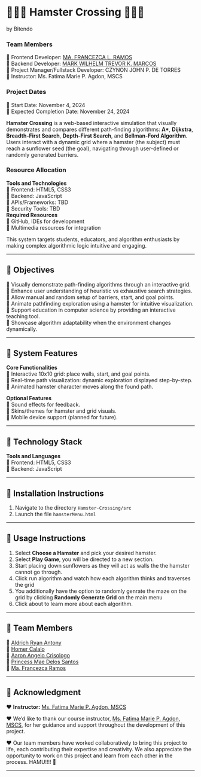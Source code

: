 # 🐹🎡🌻 Hamster Crossing 🌻🎡🐹
by Bitendo

### Team Members
🌻 Frontend Developer: [MA. FRANCEZCA L. RAMOS](https://github.com/ramosfranz) <br>
🌻 Backend Developer: [MARK WILHELM TREVOR K. MARCOS](https://github.com/trey020304) <br>
🌻 Project Manager/Fullstack Developer: CZYNON JOHN P. DE TORRES <br>
🌻 Instructor: Ms. Fatima Marie P. Agdon, MSCS <br>

### Project Dates
🎡 Start Date: November 4, 2024 <br>
🎡 Expected Completion Date: November 24, 2024 <br>

**Hamster Crossing** is a web-based interactive simulation that visually demonstrates and compares different path-finding algorithms: **A\***, **Dijkstra**, **Breadth-First Search**, **Depth-First Search**, and **Bellman-Ford Algorithm**.  
Users interact with a dynamic grid where a hamster (the subject) must reach a sunflower seed (the goal), navigating through user-defined or randomly generated barriers.

### Resource Allocation
**Tools and Technologies** <br>
	🌻 Frontend: HTML5, CSS3 <br>
	🌻 Backend: JavaScript <br>
	🌻 APIs/Frameworks: TBD <br>
	🌻 Security Tools: TBD <br>
 **Required Resources** <br>
	🌻 GitHub, IDEs for development <br>
	🌻 Multimedia resources for integration <br>

This system targets students, educators, and algorithm enthusiasts by making complex algorithmic logic intuitive and engaging.

---

## 🌻 Objectives

🎯 Visually demonstrate path-finding algorithms through an interactive grid. <br>
🎯 Enhance user understanding of heuristic vs exhaustive search strategies. <br>
🎯 Allow manual and random setup of barriers, start, and goal points. <br>
🎯 Animate pathfinding exploration using a hamster for intuitive visualization. <br>
🎯 Support education in computer science by providing an interactive teaching tool. <br>
🎯 Showcase algorithm adaptability when the environment changes dynamically. <br>

---

## 🎡 System Features

**Core Functionalities** <br>
🌻 Interactive 10x10 grid: place walls, start, and goal points. <br>
🌻 Real-time path visualization: dynamic exploration displayed step-by-step. <br>
🌻 Animated hamster character moves along the found path. <br>

**Optional Features** <br>
🌻 Sound effects for feedback. <br>
🌻 Skins/themes for hamster and grid visuals. <br>
🌻 Mobile device support (planned for future). <br>

---

## 🎡 Technology Stack

**Tools and Languages** <br>
🌻 Frontend: HTML5, CSS3 <br>
🌻 Backend: JavaScript <br>

---

## 🌻 Installation Instructions
1. Navigate to the directory `Hamster-Crossing/src`
2. Launch the file `hamsterMenu.html`
---

## 🐹 Usage Instructions
1. Select **Choose a Hamster** and pick your desired hamster.
2. Select **Play Game**, you will be directed to a new section.
3. Start placing down sunflowers as they will act as walls the the hamster cannot go through.
4. Click run algorithm and watch how each algorithm thinks and traverses the grid
5. You additionally have the option to randomly genrate the maze on the grid by clicking **Randomly Generate Grid** on the main menu
6. Click about to learn more about each algorithm.
---

## 🐹 Team Members

🐹 [Aldrich Ryan Antony](https://github.com/Kryptiku) <br>
🐹 [Homer Calalo](https://github.com/Homercalalo) <br>
🐹 [Aaron Angelo Crisologo](https://github.com/AaronCrisologo) <br>
🐹 [Princess Mae Delos Santos](https://github.com/princessdlssnts) <br>
🐹 [Ma. Francezca Ramos](https://github.com/ramosfranz) <br>



---

## 💖 Acknowledgment

❤️ **Instructor:** [Ms. Fatima Marie P. Agdon, MSCS](https://github.com/marieemoiselle) <br>

❤️ We’d like to thank our course instructor, [Ms. Fatima Marie P. Agdon, MSCS](https://github.com/marieemoiselle), for her guidance and support throughout the development of this project. <br>

❤️ Our team members have worked collaboratively to bring this project to life, each contributing their expertise and creativity. We also appreciate the opportunity to work on this project and learn from each other in the process. HAMU!!!! 🐹 <br>


---
